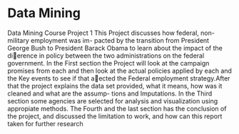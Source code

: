 # Data Mining
Data Mining Course
Project 1 
This Project discusses how federal, non-military employment was im-
pacted by the transition from President George Bush to President Barack
Obama to learn about the impact of the dierence in policy between the
two administrations on the federal government. In the First section the
Project will look at the campaign promises from each and then look at the
actual policies applied by each and the Key events to see if that aected
the Federal employment strategy.After that the project explains the data
set provided, what it means, how was it cleaned and what are the assump-
tions and Imputations. In the Third section some agencies are selected for
analysis and visualization using appropiate methods. The Fourth and the
last section has the conclusion of the project, and discussed the limitation
to work, and how can this report taken for further research

